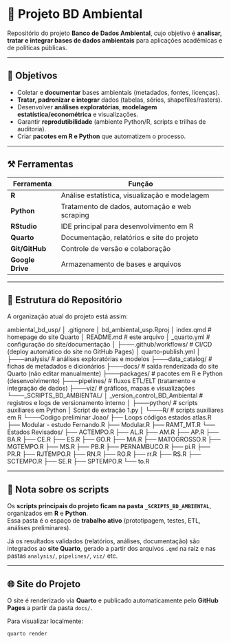 # 📘 Projeto BD Ambiental

Repositório do projeto **Banco de Dados Ambiental**, cujo objetivo é **analisar, tratar e integrar bases de dados ambientais** para aplicações acadêmicas e de políticas públicas.

---

## 📌 Objetivos

* Coletar e **documentar** bases ambientais (metadados, fontes, licenças).
* **Tratar, padronizar e integrar** dados (tabelas, séries, shapefiles/rasters).
* Desenvolver **análises exploratórias**, **modelagem estatística/econométrica** e visualizações.
* Garantir **reprodutibilidade** (ambiente Python/R, scripts e trilhas de auditoria).
* Criar **pacotes em R e Python** que automatizem o processo.

---

## ⚒️ Ferramentas

| Ferramenta     | Função                                        |
|----------------|-----------------------------------------------|
| **R**          | Análise estatística, visualização e modelagem |
| **Python**     | Tratamento de dados, automação e web scraping |
| **RStudio**    | IDE principal para desenvolvimento em R       |
| **Quarto**     | Documentação, relatórios e site do projeto    |
| **Git/GitHub** | Controle de versão e colaboração              |
| **Google Drive** | Armazenamento de bases e arquivos           |

---

## 📂 Estrutura do Repositório

A organização atual do projeto está assim:

ambiental_bd_usp/
│ .gitignore
│ bd_ambiental_usp.Rproj
│ index.qmd # homepage do site Quarto
│ README.md # este arquivo
│ _quarto.yml # configuração do site/documentação
│
├───.github/workflows/ # CI/CD (deploy automático do site no GitHub Pages)
│ quarto-publish.yml
│
├───analysis/ # análises exploratórias e modelos
├───data_catalog/ # fichas de metadados e dicionários
├───docs/ # saída renderizada do site Quarto (não editar manualmente)
├───packages/ # pacotes em R e Python (desenvolvimento)
├───pipelines/ # fluxos ETL/ELT (tratamento e integração de dados)
├───viz/ # gráficos, mapas e visualizações
└───_SCRIPTS_BD_AMBIENTAL/
│ _version_control_BD_Ambiental # registros e logs de versionamento interno
│
├───python/ # scripts auxiliares em Python
│ Script de extração 1.py
│
└───R/ # scripts auxiliares em R
└───Codigo preliminar Joao/
├── Loops códigos estados atlas.R
├── Modular - estudo Fernando.R
├── Modular.R
├── RAMT_MT.R
└── Estados Revisados/
├── ACTEMPO.R
├── AL.R
├── AM.R
├── AP.R
├── BA.R
├── CE.R
├── ES.R
├── GO.R
├── MA.R
├── MATOGROSSO.R
├── MGTEMPO.R
├── MS.R
├── PB.R
├── PERNAMBUCO.R
├── pi.R
├── PR.R
├── RJTEMPO.R
├── RN.R
├── RO.R
├── rr.R
├── RS.R
├── SCTEMPO.R
├── SE.R
├── SPTEMPO.R
└── to.R


---

## 📌 Nota sobre os scripts

Os **scripts principais do projeto ficam na pasta `_SCRIPTS_BD_AMBIENTAL`**, organizados em **R** e **Python**.  
Essa pasta é o espaço de **trabalho ativo** (prototipagem, testes, ETL, análises preliminares).  

Já os resultados validados (relatórios, análises, documentação) são integrados ao **site Quarto**, gerado a partir dos arquivos `.qmd` na raiz e nas pastas `analysis/`, `pipelines/`, `viz/` etc.

---

## 🌐 Site do Projeto

O site é renderizado via **Quarto** e publicado automaticamente pelo **GitHub Pages** a partir da pasta `docs/`.  

Para visualizar localmente:

```bash
quarto render
